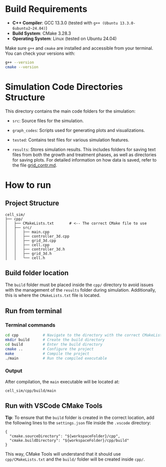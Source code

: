 # Build Requirements

- **C++ Compiler**: GCC 13.3.0 (tested with `g++ (Ubuntu 13.3.0-6ubuntu2~24.04)`)
- **Build System**: CMake 3.28.3
- **Operating System**: Linux (tested on Ubuntu 24.04)

Make sure `g++` and `cmake` are installed and accessible from your terminal. You can check your versions with:

```bash
g++ --version
cmake --version
```

# Simulation Code Directories Structure

This directory contains the main code folders for the simulation:

- `src`: Source files for the simulation.

- `graph_codes`: Scripts used for generating plots and visualizations.

- `tested`: Contains test files for various simulation features.

- `results`: Stores simulation results. This includes folders for saving text files from both the growth and treatment phases, as well as directories for saving plots. For detailed information on how data is saved, refer to the file [grid_contr.md](../notes/grid_contr.md).

# How to run

## Project Structure

```
cell_sim/
├── cpp/
│   ├── CMakeLists.txt       # <-- The correct CMake file to use
│   ├── src/
│   │   ├── main.cpp
│   │   ├── controller_3d.cpp
│   │   ├── grid_3d.cpp
│   │   ├── cell.cpp
│   │   ├── controller_3d.h
│   │   ├── grid_3d.h
│   │   └── cell.h
```

## Build folder location
The `build` folder must be placed inside the `cpp/` directory to avoid issues with the management of the `results` folder during simulation. Additionally, this is where the `CMakeLists.txt` file is located.

## Run from terminal

### Terminal commands

```bash
cd cpp           # Navigate to the directory with the correct CMakeLists.txt
mkdir build      # Create the build directory
cd build         # Enter the build directory
cmake ..         # Configure the project
make             # Compile the project
./main           # Run the compiled executable
```

### Output
After compilation, the `main` executable will be located at:
```
cell_sim/cpp/build/main
```

## Run with VSCode CMake Tools
**Tip**: To ensure that the `build` folder is created in the correct location, add the following lines to the `settings.json` file inside the `.vscode` directory:

```
{
  "cmake.sourceDirectory": "${workspaceFolder}/cpp",
  "cmake.buildDirectory": "${workspaceFolder}/cpp/build"
}
```
This way, CMake Tools will understand that it should use `cpp/CMakeLists.txt` and the `build/` folder will be created inside `cpp/`.